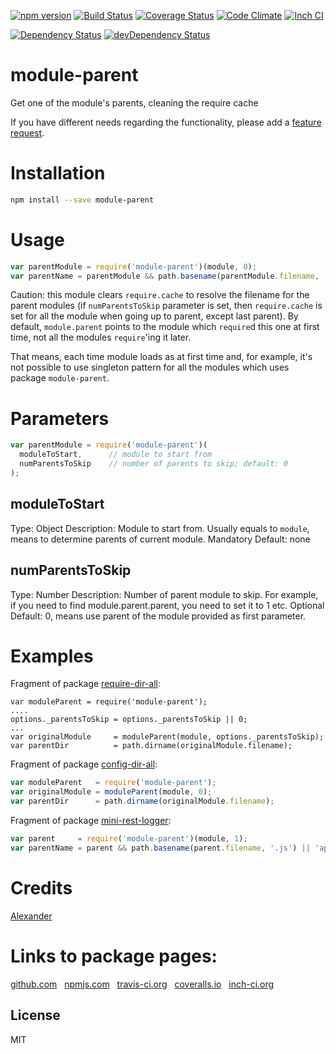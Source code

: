 [![npm version](https://badge.fury.io/js/module-parent.svg)](http://badge.fury.io/js/module-parent)
[![Build Status](https://travis-ci.org/alykoshin/module-parent.svg)](https://travis-ci.org/alykoshin/module-parent)
[![Coverage Status](https://coveralls.io/repos/alykoshin/module-parent/badge.svg?branch=master&service=github)](https://coveralls.io/github/alykoshin/module-parent?branch=master)
[![Code Climate](https://codeclimate.com/github/alykoshin/module-parent/badges/gpa.svg)](https://codeclimate.com/github/alykoshin/module-parent)
[![Inch CI](https://inch-ci.org/github/alykoshin/module-parent.svg?branch=master)](https://inch-ci.org/github/alykoshin/module-parent)

[![Dependency Status](https://david-dm.org/alykoshin/module-parent/status.svg)](https://david-dm.org/alykoshin/module-parent#info=dependencies)
[![devDependency Status](https://david-dm.org/alykoshin/module-parent/dev-status.svg)](https://david-dm.org/alykoshin/module-parent#info=devDependencies)


# module-parent

Get one of the module&#39;s parents, cleaning the require cache


If you have different needs regarding the functionality, please add a [feature request](https://github.com/alykoshin/module-parent/issues).


# Installation

```sh
npm install --save module-parent
```

# Usage

```js
var parentModule = require('module-parent')(module, 0);
var parentName = parentModule && path.basename(parentModule.filename, '.js') || 'app';
```

Caution: this module clears `require.cache` to resolve the filename for the parent modules (if `numParentsToSkip` parameter is set, then `require.cache` is set for all the module when going up to parent, except last parent).
By default, `module.parent` points to the module which `require`d this one at first time, not all the modules `require`'ing it later.
  
That means, each time module loads as at first time and, for example, it's not possible to use singleton pattern for all the modules which uses package `module-parent`.
         
# Parameters

```js
var parentModule = require('module-parent')(
  moduleToStart,      // module to start from
  numParentsToSkip    // number of parents to skip; default: 0
);
```

## moduleToStart
Type: Object
Description: Module to start from. Usually equals to `module`, means to determine parents of current module.
Mandatory
Default: none 
    
## numParentsToSkip
Type: Number
Description: Number of parent module to skip.
For example, if you need to find module.parent.parent, you need to set it to 1 etc.
Optional
Default: 0, means use parent of the module provided as first parameter.

# Examples

Fragment of package [require-dir-all](https://www.npmjs.com/package/require-dir-all):

```
var moduleParent = require('module-parent');
....
options._parentsToSkip = options._parentsToSkip || 0;
...
var originalModule     = moduleParent(module, options._parentsToSkip);
var parentDir          = path.dirname(originalModule.filename);
```

Fragment of package [config-dir-all](https://www.npmjs.com/package/config-dir-all):

```js
var moduleParent   = require('module-parent');
var originalModule = moduleParent(module, 0);
var parentDir      = path.dirname(originalModule.filename);
```

Fragment of package [mini-rest-logger](https://www.npmjs.com/package/mini-rest-logger):

```js
var parent     = require('module-parent')(module, 1);
var parentName = parent && path.basename(parent.filename, '.js') || 'app';
```

# Credits
[Alexander](https://github.com/alykoshin/)


# Links to package pages:

[github.com](https://github.com/alykoshin/module-parent) &nbsp; [npmjs.com](https://www.npmjs.com/package/module-parent) &nbsp; [travis-ci.org](https://travis-ci.org/alykoshin/module-parent) &nbsp; [coveralls.io](https://coveralls.io/github/alykoshin/module-parent) &nbsp; [inch-ci.org](https://inch-ci.org/github/alykoshin/module-parent)


## License

MIT
